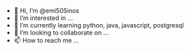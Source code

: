 - 👋 Hi, I’m @emi505inos
- 👀 I’m interested in ...
- 🌱 I’m currently learning python, java, javascript, postgresql
- 💞️ I’m looking to collaborate on ...
- 📫 How to reach me ...

<!---
emi505inos/emi505inos is a ✨ special ✨ repository because its `README.md` (this file) appears on your GitHub profile.
You can click the Preview link to take a look at your changes.
--->
